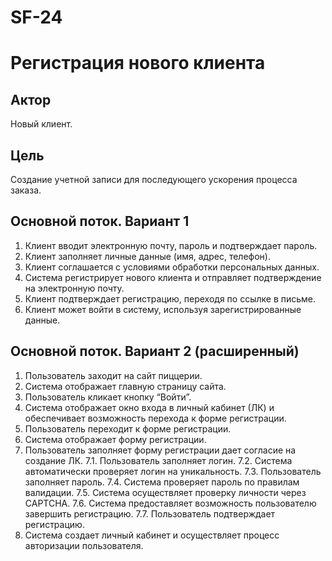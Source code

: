 # SF-24

# Регистрация нового клиента

## Актор
Новый клиент.

## Цель
Создание учетной записи для последующего ускорения процесса заказа.

## Основной поток. Вариант 1

1. Клиент вводит электронную почту, пароль и подтверждает пароль.
2. Клиент заполняет личные данные (имя, адрес, телефон).
3. Клиент соглашается с условиями обработки персональных данных.
4. Система регистрирует нового клиента и отправляет подтверждение на электронную почту.
5. Клиент подтверждает регистрацию, переходя по ссылке в письме.
6. Клиент может войти в систему, используя зарегистрированные данные.

## Основной поток. Вариант 2 (расширенный)
1. Пользователь заходит на сайт пиццерии.
2. Система отображает главную страницу сайта.
3. Пользователь кликает кнопку “Войти”.
4. Система отображает окно входа в личный кабинет (ЛК) и обеспечивает
возможность перехода к форме регистрации.
5. Пользователь переходит к форме регистрации.
6. Система отображает форму регистрации.
7. Пользователь заполняет форму регистрации дает согласие на создание ЛК.
7.1. Пользователь заполняет логин.
7.2. Система автоматически проверяет логин на уникальность.
7.3. Пользователь заполняет пароль.
7.4. Система проверяет пароль по правилам валидации.
7.5. Система осуществляет проверку личности через CAPTCHA.
7.6. Система предоставляет возможность пользователю завершить
регистрацию.
7.7. Пользователь подтверждает регистрацию.
8. Система создает личный кабинет и осуществляет процесс авторизации
пользователя.